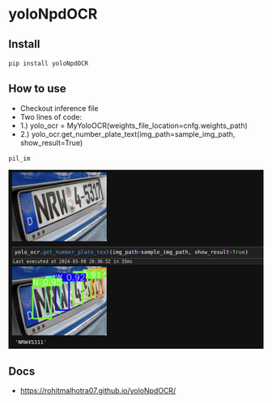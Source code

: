 # yoloNpdOCR


<!-- WARNING: THIS FILE WAS AUTOGENERATED! DO NOT EDIT! -->

## Install

``` sh
pip install yoloNpdOCR
```

## How to use

- Checkout inference file
- Two lines of code:
- 1.) yolo_ocr = MyYoloOCR(weights_file_location=cnfg.weights_path)
- 2.) yolo_ocr.get_number_plate_text(img_path=sample_img_path,
  show_result=True)

``` python
pil_im
```

![](index_files/figure-commonmark/cell-3-output-1.png)

## Docs

- https://rohitmalhotra07.github.io/yoloNpdOCR/
